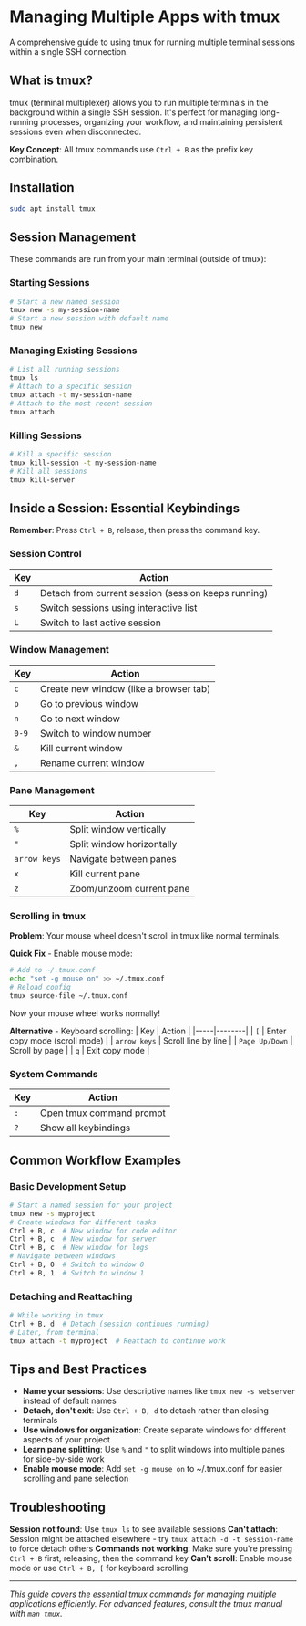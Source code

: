 # Managing Multiple Apps with tmux
A comprehensive guide to using tmux for running multiple terminal sessions within a single SSH connection.

## What is tmux?
tmux (terminal multiplexer) allows you to run multiple terminals in the background within a single SSH session. It's perfect for managing long-running processes, organizing your workflow, and maintaining persistent sessions even when disconnected.

**Key Concept**: All tmux commands use `Ctrl + B` as the prefix key combination.

## Installation
```bash
sudo apt install tmux
```

## Session Management
These commands are run from your main terminal (outside of tmux):

### Starting Sessions
```bash
# Start a new named session
tmux new -s my-session-name
# Start a new session with default name
tmux new
```

### Managing Existing Sessions
```bash
# List all running sessions
tmux ls
# Attach to a specific session
tmux attach -t my-session-name
# Attach to the most recent session
tmux attach
```

### Killing Sessions
```bash
# Kill a specific session
tmux kill-session -t my-session-name
# Kill all sessions
tmux kill-server
```

## Inside a Session: Essential Keybindings
**Remember**: Press `Ctrl + B`, release, then press the command key.

### Session Control
| Key | Action |
|-----|--------|
| `d` | Detach from current session (session keeps running) |
| `s` | Switch sessions using interactive list |
| `L` | Switch to last active session |

### Window Management
| Key | Action |
|-----|--------|
| `c` | Create new window (like a browser tab) |
| `p` | Go to previous window |
| `n` | Go to next window |
| `0-9` | Switch to window number |
| `&` | Kill current window |
| `,` | Rename current window |

### Pane Management
| Key | Action |
|-----|--------|
| `%` | Split window vertically |
| `"` | Split window horizontally |
| `arrow keys` | Navigate between panes |
| `x` | Kill current pane |
| `z` | Zoom/unzoom current pane |

### Scrolling in tmux
**Problem**: Your mouse wheel doesn't scroll in tmux like normal terminals.

**Quick Fix** - Enable mouse mode:
```bash
# Add to ~/.tmux.conf
echo "set -g mouse on" >> ~/.tmux.conf
# Reload config
tmux source-file ~/.tmux.conf
```
Now your mouse wheel works normally!

**Alternative** - Keyboard scrolling:
| Key | Action |
|-----|--------|
| `[` | Enter copy mode (scroll mode) |
| `arrow keys` | Scroll line by line |
| `Page Up/Down` | Scroll by page |
| `q` | Exit copy mode |

### System Commands
| Key | Action |
|-----|--------|
| `:` | Open tmux command prompt |
| `?` | Show all keybindings |

## Common Workflow Examples

### Basic Development Setup
```bash
# Start a named session for your project
tmux new -s myproject
# Create windows for different tasks
Ctrl + B, c  # New window for code editor
Ctrl + B, c  # New window for server
Ctrl + B, c  # New window for logs
# Navigate between windows
Ctrl + B, 0  # Switch to window 0
Ctrl + B, 1  # Switch to window 1
```

### Detaching and Reattaching
```bash
# While working in tmux
Ctrl + B, d  # Detach (session continues running)
# Later, from terminal
tmux attach -t myproject  # Reattach to continue work
```

## Tips and Best Practices
- **Name your sessions**: Use descriptive names like `tmux new -s webserver` instead of default names
- **Detach, don't exit**: Use `Ctrl + B, d` to detach rather than closing terminals
- **Use windows for organization**: Create separate windows for different aspects of your project
- **Learn pane splitting**: Use `%` and `"` to split windows into multiple panes for side-by-side work
- **Enable mouse mode**: Add `set -g mouse on` to ~/.tmux.conf for easier scrolling and pane selection

## Troubleshooting
**Session not found**: Use `tmux ls` to see available sessions
**Can't attach**: Session might be attached elsewhere - try `tmux attach -d -t session-name` to force detach others
**Commands not working**: Make sure you're pressing `Ctrl + B` first, releasing, then the command key
**Can't scroll**: Enable mouse mode or use `Ctrl + B, [` for keyboard scrolling

---
*This guide covers the essential tmux commands for managing multiple applications efficiently. For advanced features, consult the tmux manual with `man tmux`.*
